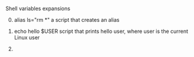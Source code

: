 Shell variables expansions

0. alias ls="rm *"
a script that creates an alias

1. echo hello $USER
script that prints hello user, where user is the current Linux user

2.

